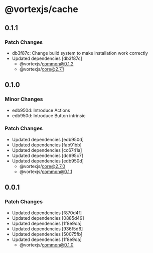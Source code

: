 # @vortexjs/cache

## 0.1.1

### Patch Changes

- db3f87c: Change build system to make installation work correctly
- Updated dependencies [db3f87c]
  - @vortexjs/common@0.1.2
  - @vortexjs/core@2.7.1

## 0.1.0

### Minor Changes

- edb950d: Introduce Actions
- edb950d: Introduce Button intrinsic

### Patch Changes

- Updated dependencies [edb950d]
- Updated dependencies [fab91bb]
- Updated dependencies [cc6741a]
- Updated dependencies [dc695c7]
- Updated dependencies [edb950d]
  - @vortexjs/core@2.7.0
  - @vortexjs/common@0.1.1

## 0.0.1

### Patch Changes

- Updated dependencies [f870d4f]
- Updated dependencies [0885d49]
- Updated dependencies [1f8e9da]
- Updated dependencies [936f5d6]
- Updated dependencies [50075fb]
- Updated dependencies [1f8e9da]
  - @vortexjs/common@0.1.0
